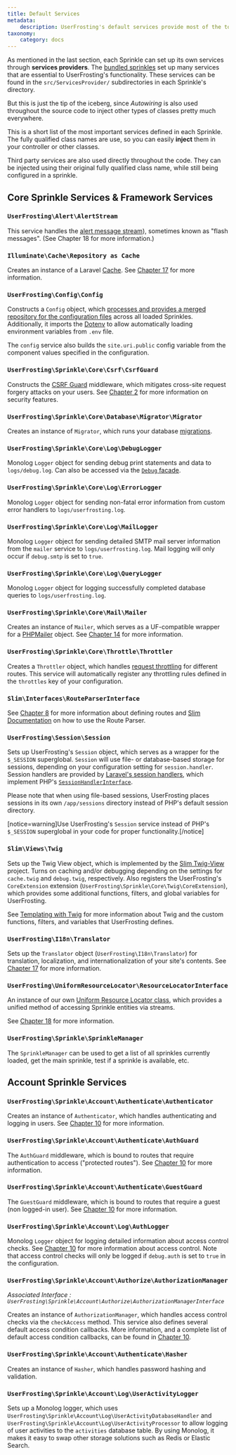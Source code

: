 ```yaml
---
title: Default Services
metadata:
    description: UserFrosting's default services provide most of the tools needed to build a basic web application.
taxonomy:
    category: docs
---
```


As mentioned in the last section, each Sprinkle can set up its own services through **services providers**. The [bundled sprinkles](/structure/sprinkles#bundled-sprinkles) set up many services that are essential to UserFrosting's functionality. These services can be found in the `src/ServicesProvider/` subdirectories in each Sprinkle's directory. 

But this is just the tip of the iceberg, since _Autowiring_ is also used throughout the source code to inject other types of classes pretty much everywhere.

This is a short list of the most important services defined in each Sprinkle. The fully qualified class names are use, so you can easily **inject** them in your controller or other classes.

Third party services are also used directly throughout the code. They can be injected using their original fully qualified class name, while still being configured in a sprinkle.

## Core Sprinkle Services & Framework Services

### `UserFrosting\Alert\AlertStream`

This service handles the [alert message stream](/advanced/alert-stream)), sometimes known as "flash messages". (See Chapter 18 for more information.)

### `Illuminate\Cache\Repository as Cache`

Creates an instance of a Laravel [Cache](https://laravel.com/docs/8.x/cache). See [Chapter 17](/advanced/caching) for more information.

### `UserFrosting\Config\Config`

Constructs a `Config` object, which [processes and provides a merged repository for the configuration files](/configuration/config-files) across all loaded Sprinkles. Additionally, it imports the [Dotenv](https://github.com/vlucas/phpdotenv) to allow automatically loading environment variables from `.env` file.

The `config` service also builds the `site.uri.public` config variable from the component values specified in the configuration.

### `UserFrosting\Sprinkle\Core\Csrf\CsrfGuard`

Constructs the [CSRF Guard](https://github.com/slimphp/Slim-Csrf) middleware, which mitigates cross-site request forgery attacks on your users. See [Chapter 2](/background/security) for more information on security features.

### `UserFrosting\Sprinkle\Core\Database\Migrator\Migrator`

Creates an instance of `Migrator`, which runs your database [migrations](/database/migrations).

### `UserFrosting\Sprinkle\Core\Log\DebugLogger`

Monolog `Logger` object for sending debug print statements and data to `logs/debug.log`. Can also be accessed via the [`Debug` facade](/troubleshooting/debugging#debug-statements).

### `UserFrosting\Sprinkle\Core\Log\ErrorLogger`

Monolog `Logger` object for sending non-fatal error information from custom error handlers to `logs/userfrosting.log`.

### `UserFrosting\Sprinkle\Core\Log\MailLogger`

Monolog `Logger` object for sending detailed SMTP mail server information from the `mailer` service to `logs/userfrosting.log`. Mail logging will only occur if `debug.smtp` is set to `true`.

### `UserFrosting\Sprinkle\Core\Log\QueryLogger`

Monolog `Logger` object for logging successfully completed database queries to `logs/userfrosting.log`.

### `UserFrosting\Sprinkle\Core\Mail\Mailer`

Creates an instance of `Mailer`, which serves as a UF-compatible wrapper for a [PHPMailer](https://github.com/PHPMailer/PHPMailer) object. See [Chapter 14](/mail) for more information.

### `UserFrosting\Sprinkle\Core\Throttle\Throttler`

Creates a `Throttler` object, which handles [request throttling](/routes-and-controllers/client-input/throttle) for different routes. This service will automatically register any throttling rules defined in the `throttles` key of your configuration.

### `Slim\Interfaces\RouteParserInterface`

See [Chapter 8](/routes-and-controllers) for more information about defining routes and [Slim Documentation](https://www.slimframework.com/docs/v4/objects/routing.html#route-names) on how to use the Route Parser.

### `UserFrosting\Session\Session`

Sets up UserFrosting's `Session` object, which serves as a wrapper for the `$_SESSION` superglobal. `Session` will use file- or database-based storage for sessions, depending on your configuration setting for `session.handler`. Session handlers are provided by [Laravel's session handlers](https://laravel.com/docs/8.x/session#configuration), which implement PHP's [`SessionHandlerInterface`](http://php.net/SessionHandlerInterface).

Please note that when using file-based sessions, UserFrosting places sessions in its own `/app/sessions` directory instead of PHP's default session directory.

[notice=warning]Use UserFrosting's `Session` service instead of PHP's `$_SESSION` superglobal in your code for proper functionality.[/notice]

### `Slim\Views\Twig`

Sets up the Twig View object, which is implemented by the [Slim Twig-View](https://github.com/slimphp/Twig-View) project. Turns on caching and/or debugging depending on the settings for `cache.twig` and `debug.twig`, respectively. Also registers the UserFrosting's `CoreExtension`
extension (`UserFrosting\Sprinkle\Core\Twig\CoreExtension`), which provides some additional functions, filters, and global variables for UserFrosting.

See [Templating with Twig](/templating-with-twig) for more information about Twig and the custom functions, filters, and variables that UserFrosting defines.

### `UserFrosting\I18n\Translator`

Sets up the `Translator` object (`UserFrosting\I18n\Translator`) for translation, localization, and internationalization of your site's contents. See [Chapter 17](/i18n) for more information.

### `UserFrosting\UniformResourceLocator\ResourceLocatorInterface`

An instance of our own [Uniform Resource Locator class](https://github.com/userfrosting/framework/tree/develop-5.0/src/UniformResourceLocator#readme), which provides a unified method of accessing Sprinkle entities via streams.

See [Chapter 18](/advanced/locator) for more information.

### `UserFrosting\Sprinkle\SprinkleManager`

The `SprinkleManager` can be used to get a list of all sprinkles currently loaded, get the main sprinkle, test if a sprinkle is available, etc.

## Account Sprinkle Services

### `UserFrosting\Sprinkle\Account\Authenticate\Authenticator`

Creates an instance of `Authenticator`, which handles authenticating and logging in users. See [Chapter 10](/users/user-accounts#authentication-and-authorization) for more information.

### `UserFrosting\Sprinkle\Account\Authenticate\AuthGuard`

The `AuthGuard` middleware, which is bound to routes that require authentication to access ("protected routes"). See [Chapter 10](/users/user-accounts#authentication-and-authorization) for more information.

### `UserFrosting\Sprinkle\Account\Authenticate\GuestGuard`

The `GuestGuard` middleware, which is bound to routes that require a guest (non logged-in user). See [Chapter 10](/users/user-accounts#authentication-and-authorization) for more information.

### `UserFrosting\Sprinkle\Account\Log\AuthLogger`

Monolog `Logger` object for logging detailed information about access control checks. See [Chapter 10](/users/access-control) for more information about access control. Note that access control checks will only be logged if `debug.auth` is set to `true` in the configuration.

### `UserFrosting\Sprinkle\Account\Authorize\AuthorizationManager` 

*Associated Interface : `UserFrosting\Sprinkle\Account\Authorize\AuthorizationManagerInterface`*

Creates an instance of `AuthorizationManager`, which handles access control checks via the `checkAccess` method. This service also defines several default access condition callbacks. More information, and a complete list of default access condition callbacks, can be found in [Chapter 10](/users/access-control).

### `UserFrosting\Sprinkle\Account\Authenticate\Hasher`

Creates an instance of `Hasher`, which handles password hashing and validation.

### `UserFrosting\Sprinkle\Account\Log\UserActivityLogger`

Sets up a Monolog logger, which uses `UserFrosting\Sprinkle\Account\Log\UserActivityDatabaseHandler` and `UserFrosting\Sprinkle\Account\Log\UserActivityProcessor` to allow logging of user activities to the `activities` database table. By using Monolog, it makes it easy to swap other storage solutions such as Redis or Elastic Search.

